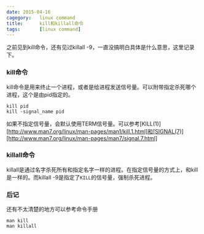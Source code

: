 ```yaml
---
date: 2015-04-16
cagegory:	linux command
title: 		kill和killall命令
tags:		[linux command]
---
```

之前见到kill命令，还有见过killall -9，一直没搞明白具体是什么意思，这里记录下。

<!--more-->

### kill命令

kill命令是用来终止一个进程，或者是给进程发送信号量。可以附带指定杀死哪个进程，这个是由pid指定的。

    kill pid
	kill -signal_name pid

如果不指定信号量，会默认使用TERM信号量。可以参考[KILL(1)][http://www.man7.org/linux/man-pages/man1/kill.1.html]和[SIGNAL(7)][http://www.man7.org/linux/man-pages/man7/signal.7.html]

### killall命令

killall是通过名字杀死所有和指定名字一样的进程。在指定信号量的方式上，和kill是一样的。而killall -9是指定了`KILL`的信号量，强制杀死进程。

### 后记

还有不太清楚的地方可以参考命令手册

    man kill
	man killall

